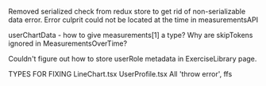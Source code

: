 Removed serialized check from redux store to get rid of
non-serializable data error. Error culprit could not be located at the time in measurementsAPI

userChartData - how to give measurements[1] a type?
Why are skipTokens ignored in MeasurementsOverTime?

Couldn't figure out how to store userRole metadata in ExerciseLibrary page.

TYPES FOR FIXING
LineChart.tsx
UserProfile.tsx
All 'throw error', ffs